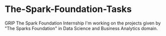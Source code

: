 # The-Spark-Foundation-Tasks
GRIP The Spark Foundation Internship 
I'm working on the projects given by "The Sparks Foundation" in Data Science and Business Analytics domain.
